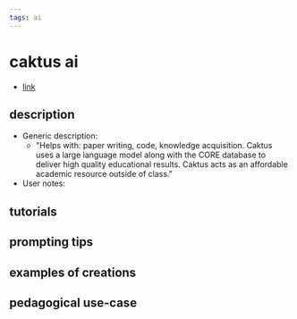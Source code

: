 ```yaml
---
tags: ai 
---
```


# caktus ai



* [link](https://www.caktus.ai/)

## description
* Generic description: 
    * "Helps with: paper writing, code, knowledge acquisition. Caktus uses a large language model along with the CORE database to deliver high quality educational results. Caktus acts as an affordable academic resource outside of class."
* User notes:

## tutorials

## prompting tips

## examples of creations 

## pedagogical use-case 
